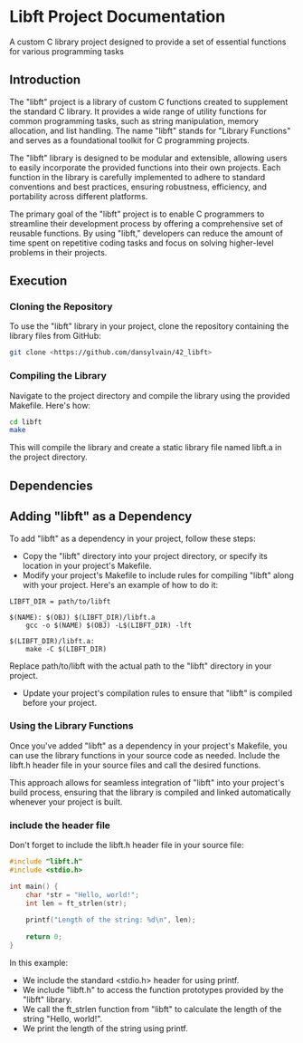 # Libft Project Documentation
A custom C library project designed to provide a set of essential functions for various programming tasks

## Introduction
The "libft" project is a library of custom C functions created to supplement the standard C library. It provides a wide range of utility functions for common programming tasks, such as string manipulation, memory allocation, and list handling. The name "libft" stands for "Library Functions" and serves as a foundational toolkit for C programming projects.

The "libft" library is designed to be modular and extensible, allowing users to easily incorporate the provided functions into their own projects. Each function in the library is carefully implemented to adhere to standard conventions and best practices, ensuring robustness, efficiency, and portability across different platforms.

The primary goal of the "libft" project is to enable C programmers to streamline their development process by offering a comprehensive set of reusable functions. By using "libft," developers can reduce the amount of time spent on repetitive coding tasks and focus on solving higher-level problems in their projects.

## Execution
### Cloning the Repository

To use the "libft" library in your project, clone the repository containing the library files from GitHub:

```bash
git clone <https://github.com/dansylvain/42_libft>
```
### Compiling the Library
Navigate to the project directory and compile the library using the provided Makefile. Here's how:
```bash
cd libft
make
```
This will compile the library and create a static library file named libft.a in the project directory.
## Dependencies

## Adding "libft" as a Dependency

To add "libft" as a dependency in your project, follow these steps:

* Copy the "libft" directory into your project directory, or specify its location in your project's Makefile.
* Modify your project's Makefile to include rules for compiling "libft" along with your project. Here's an example of how to do it:

```make
LIBFT_DIR = path/to/libft

$(NAME): $(OBJ) $(LIBFT_DIR)/libft.a
    gcc -o $(NAME) $(OBJ) -L$(LIBFT_DIR) -lft

$(LIBFT_DIR)/libft.a:
    make -C $(LIBFT_DIR)
```
Replace path/to/libft with the actual path to the "libft" directory in your project.
* Update your project's compilation rules to ensure that "libft" is compiled before your project.

### Using the Library Functions
Once you've added "libft" as a dependency in your project's Makefile, you can use the library functions in your source code as needed. Include the libft.h header file in your source files and call the desired functions.

This approach allows for seamless integration of "libft" into your project's build process, ensuring that the library is compiled and linked automatically whenever your project is built.
### include the header file
Don't forget to include the libft.h header file in your source file:
```c
#include "libft.h"
#include <stdio.h>

int main() {
    char *str = "Hello, world!";
    int len = ft_strlen(str);
    
    printf("Length of the string: %d\n", len);
    
    return 0;
}
```
In this example:

* We include the standard <stdio.h> header for using printf.
* We include "libft.h" to access the function prototypes provided by the "libft" library.
* We call the ft_strlen function from "libft" to calculate the length of the string "Hello, world!".
* We print the length of the string using printf.
